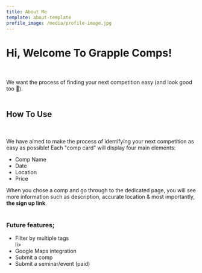 ```yaml
---
title: About Me
template: about-template
profile_image: /media/profile-image.jpg
---
```


# Hi, Welcome To Grapple Comps!
<br></br>
We want the process of finding your next competition easy (and look good too 💅).
<br></br>
## How To Use
<br></br>
We have aimed to make the process of identifying your next competition as easy as possible! Each "comp card" will display four main elements:
<ul>
<li>Comp Name</li>
<li>Date</li>
<li>Location</li>
<li>Price</li>
</ul>
When you chose a comp and go through to the dedicated page, you will see more information such as description, accurate location & most importantly,<strong> the sign up link</strong>.
<br></br>

### Future features;
<ul>
<li>Filter by multiple tags</li>li>
<li>Google Maps integration</li>
<li>Submit a comp</li>
<li>Submit a seminar/event (paid)</li>
</ul>
